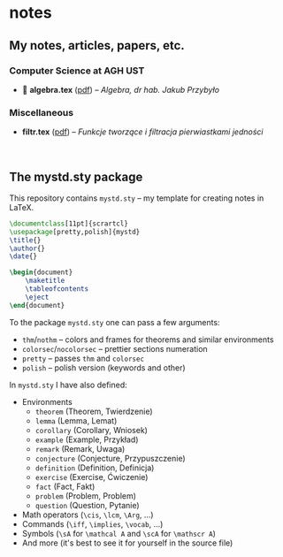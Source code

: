 # notes

## My notes, articles, papers, etc.

### Computer Science at AGH UST

* 🚧 **algebra.tex** ([pdf](pdf/algebra.pdf)) – *Algebra, dr hab. Jakub Przybyło*

### Miscellaneous

* **filtr.tex** ([pdf](pdf/filtr.pdf)) – *Funkcje tworzące i filtracja pierwiastkami jedności*

<br>

## The mystd.sty package

This repository contains `mystd.sty` – my template for creating notes in LaTeX.

```latex
\documentclass[11pt]{scrartcl}
\usepackage[pretty,polish]{mystd}
\title{}
\author{}
\date{}

\begin{document}
    \maketitle
    \tableofcontents
    \eject
\end{document}
```

To the package `mystd.sty` one can pass a few arguments:

* `thm`/`nothm` – colors and frames for theorems and similar environments
* `colorsec`/`nocolorsec` – prettier sections numeration
* `pretty` – passes `thm` and `colorsec`
* `polish` – polish version (keywords and other)

In `mystd.sty` I have also defined:

* Environments
  * `theorem` (Theorem, Twierdzenie)
  * `lemma` (Lemma, Lemat)
  * `corollary` (Corollary, Wniosek)
  * `example` (Example, Przykład)
  * `remark` (Remark, Uwaga)
  * `conjecture` (Conjecture, Przypuszczenie)
  * `definition` (Definition, Definicja)
  * `exercise` (Exercise, Ćwiczenie)
  * `fact` (Fact, Fakt)
  * `problem` (Problem, Problem)
  * `question` (Question, Pytanie)
* Math operators (`\cis`, `\lcm`, `\Arg`, ...)
* Commands (`\iff`, `\implies`, `\vocab`, ...)
* Symbols (`\sA` for `\mathcal A` and `\scA` for `\mathscr A`)
* And more (it's best to see it for yourself in the source file)
